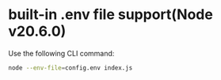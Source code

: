 # built-in .env file support(Node v20.6.0)  

Use the following CLI command:  
```sh
node --env-file=config.env index.js
```
